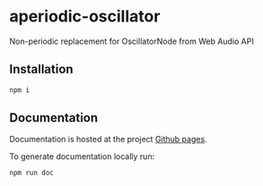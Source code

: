 # aperiodic-oscillator
Non-periodic replacement for OscillatorNode from Web Audio API

## Installation ##
```bash
npm i
```

## Documentation ##
Documentation is hosted at the project [Github pages](https://xenharmonic-devs.github.io/aperiodic-oscillator).

To generate documentation locally run:
```bash
npm run doc
```
